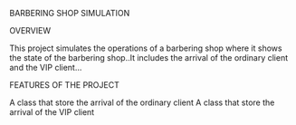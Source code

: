 BARBERING SHOP SIMULATION

OVERVIEW

This project simulates the operations of a barbering shop where it shows the state of the barbering shop..It includes the arrival of the ordinary client and the VIP client...


FEATURES OF THE PROJECT


A class that store the arrival of the ordinary client 
A class that store the arrival of the VIP client 

